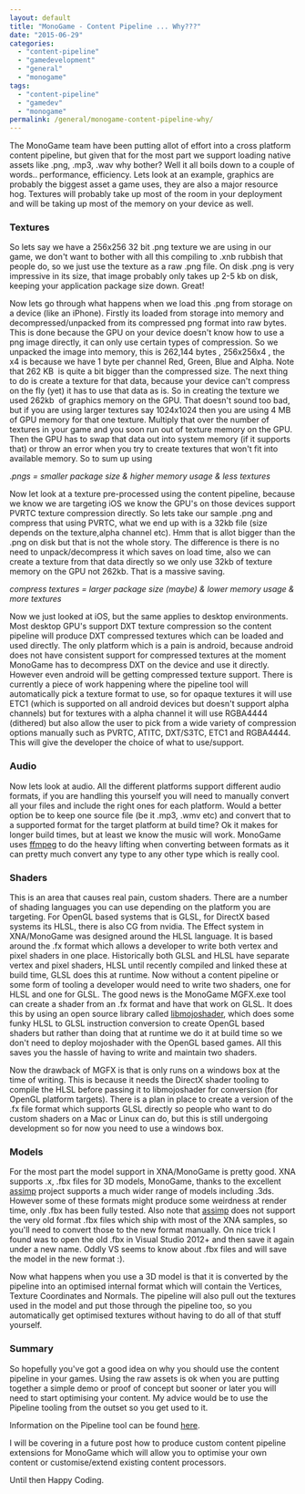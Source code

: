 ```yaml
---
layout: default
title: "MonoGame - Content Pipeline ... Why???"
date: "2015-06-29"
categories: 
  - "content-pipeline"
  - "gamedevelopment"
  - "general"
  - "monogame"
tags: 
  - "content-pipeline"
  - "gamedev"
  - "monogame"
permalink: /general/monogame-content-pipeline-why/
---
```


The MonoGame team have been putting allot of effort into a cross platform content pipeline, but given that for the most part we support loading native assets like .png, .mp3, .wav why bother? Well it all boils down to a couple of words.. performance, efficiency. Lets look at an example, graphics are probably the biggest asset a game uses, they are also a major resource hog. Textures will probably take up most of the room in your deployment and will be taking up most of the memory on your device as well.

### **Textures**

So lets say we have a 256x256 32 bit .png texture we are using in our game, we don't want to bother with all this compiling to .xnb rubbish that people do, so we just use the texture as a raw .png file. On disk .png is very impressive in its size, that image probably only takes up 2-5 kb on disk, keeping your application package size down. Great!

Now lets go through what happens when we load this .png from storage on a device (like an iPhone). Firstly its loaded from storage into memory and decompressed/unpacked from its compressed png format into raw bytes. This is done because the GPU on your device doesn't know how to use a png image directly, it can only use certain types of compression. So we unpacked the image into memory, this is 262,144 bytes , 256x256x4 , the x4 is because we have 1 byte per channel Red, Green, Blue and Alpha. Note that 262 KB  is quite a bit bigger than the compressed size. The next thing to do is create a texture for that data, because your device can't compress on the fly (yet) it has to use that data as is. So in creating the texture we used 262kb  of graphics memory on the GPU. That doesn't sound too bad, but if you are using larger textures say 1024x1024 then you are using 4 MB of GPU memory for that one texture. Multiply that over the number of textures in your game and you soon run out of texture memory on the GPU. Then the GPU has to swap that data out into system memory (if it supports that) or throw an error when you try to create textures that won't fit into available memory. So to sum up using

._pngs = smaller package size & higher memory usage & less textures_

Now let look at a texture pre-processed using the content pipeline, because we know we are targeting iOS we know the GPU's on those devices support PVRTC texture compression directly. So lets take our sample .png and compress that using PVRTC, what we end up with is a 32kb file (size depends on the texture,alpha channel etc). Hmm that is allot bigger than the .png on disk but that is not the whole story. The difference is there is no need to unpack/decompress it which saves on load time, also we can create a texture from that data directly so we only use 32kb of texture memory on the GPU not 262kb. That is a massive saving.

_compress textures = larger package size (maybe) & lower memory usage & more textures_

Now we just looked at iOS, but the same applies to desktop environments. Most desktop GPU's support DXT texture compression so the content pipeline will produce DXT compressed textures which can be loaded and used directly. The only platform which is a pain is android, because android does not have consistent support for compressed textures at the moment MonoGame has to decompress DXT on the device and use it directly. However even android will be getting compressed texture support. There is currently a piece of work happening where the pipeline tool will automatically pick a texture format to use, so for opaque textures it will use ETC1 (which is supported on all android devices but doesn't support alpha channels) but for textures with a alpha channel it will use RGBA4444 (dithered) but also allow the user to pick from a wide variety of compression options manually such as PVRTC, ATITC, DXT/S3TC, ETC1 and RGBA4444. This will give the developer the choice of what to use/support.

### **Audio**

Now lets look at audio. All the different platforms support different audio formats, if you are handling this yourself you will need to manually convert all your files and include the right ones for each platform. Would a better option be to keep one source file (be it .mp3, .wmv etc) and convert that to a supported format for the target platform at build time? Ok it makes for longer build times, but at least we know the music will work. MonoGame uses [ffmpeg](https://www.ffmpeg.org) to do the heavy lifting when converting between formats as it can pretty much convert any type to any other type which is really cool.

### **Shaders**

This is an area that causes real pain, custom shaders. There are a number of shading languages you can use depending on the platform you are targeting. For OpenGL based systems that is GLSL, for DirectX based systems its HLSL, there is also CG from nvidia. The Effect system in XNA/MonoGame was designed around the HLSL language. It is based around the .fx format which allows a developer to write both vertex and pixel shaders in one place. Historically both GLSL and HLSL have separate vertex and pixel shaders, HLSL until recently compiled and linked these at build time, GLSL does this at runtime. Now without a content pipeline or some form of tooling a developer would need to write two shaders, one for HLSL and one for GLSL. The good news is the MonoGame MGFX.exe tool can create a shader from an .fx format and have that work on GLSL. It does this by using an open source library called [libmojoshader](https://icculus.org/mojoshader/), which does some funky HLSL to GLSL instruction conversion to create OpenGL based shaders but rather than doing that at runtime we do it at build time so we don't need to deploy mojoshader with the OpenGL based games. All this saves you the hassle of having to write and maintain two shaders.

Now the drawback of MGFX is that is only runs on a windows box at the time of writing. This is because it needs the DirectX shader tooling to compile the HLSL before passing it to libmojoshader for conversion (for OpenGL platform targets). There is a plan in place to create a version of the .fx file format which supports GLSL directly so people who want to do custom shaders on a Mac or Linux can do, but this is still undergoing development so for now you need to use a windows box.

### **Models**

For the most part the model support in XNA/MonoGame is pretty good. XNA supports .x, .fbx files for 3D models, MonoGame, thanks to the excellent [assimp](http://assimp.sourceforge.net) project supports a much wider range of models including .3ds. However some of these formats might produce some weirdness at render time, only .fbx has been fully tested. Also note that [assimp](http://assimp.sourceforge.net) does not support the very old format .fbx files which ship with most of the XNA samples, so you'll need to convert those to the new format manually. On nice trick I found was to open the old .fbx in Visual Studio 2012+ and then save it again under a new name. Oddly VS seems to know about .fbx files and will save the model in the new format :).

Now what happens when you use a 3D model is that it is converted by the pipeline into an optimised internal format which will contain the Vertices, Texture Coordinates and Normals. The pipeline will also pull out the textures used in the model and put those through the pipeline too, so you automatically get optimised textures without having to do all of that stuff yourself.

### **Summary**

So hopefully you've got a good idea on why you should use the content pipeline in your games. Using the raw assets is ok when you are putting together a simple demo or proof of concept but sooner or later you will need to start optimising your content. My advice would be to use the Pipeline tooling from the outset so you get used to it.

Information on the Pipeline tool can be found [here](http://www.monogame.net/documentation/?page=Pipeline).

I will be covering in a future post how to produce custom content pipeline extensions for MonoGame which will allow you to optimise your own content or customise/extend existing content processors.

Until then Happy Coding.
